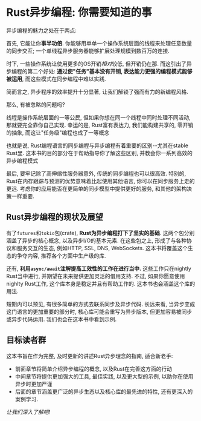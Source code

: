 # Rust异步编程: 你需要知道的事

异步编程的魅力之处在于两点:

<!-- TODO: 补充"field any number of simultaneous interactions"的翻译  -->
首先, 它能让你**事半功倍**. 你能够用单单一个操作系统层面的线程来处理任意数量的同步交互; 一个单线程异步服务器能够扩展处理规模到数百万的连接.

时下, 一些操作系统让使用更多的OS开销*相对*较低, 但开销仍在那. 而这引出了异步编程的第二个好处: **通过使"任务"基本没有开销,  表达能力更强的编程模式能够被运用**, 而这些模式在同步编程中难以实践.

简而言之, 异步程序的效率提升十分显著, 让我们解锁了强而有力的新编程风格.

那么, 有被忽略的问题吗?

线程是操作系统层面的一等公民, 但如果你想在同一个线程中同时处理不同活动, 那就要完全靠你自己实现. 幸运的是, Rust富有表达力, 我们能构建共享的, 零开销的抽象, 而这让"任务级"编程也成了一等概念

也就是说, Rust编程语言的同步编程与异步编程有着重要的区别--尤其在stable Rust里. 这本书的目的部分在于帮助指导你了解这些区别, 并教会你一系列高效的异步编程模式

最后, 要牢记除了高伸缩性服务器意外, 传统的同步编程也可以很高效. 特别的, Rust在内存跟踪与预测的优势意味着比起使用其他语言, 你可以在同步服务上走的更远. 考虑你的应用能否在更简单的同步模型中提供更好的服务, 和其他的架构决策一样重要.

## Rust异步编程的现状及展望
有了`futures`和`tokio`包(crate), **Rust为异步编程打下了坚实的基础**. 这两个包分别涵盖了异步的核心概念, 以及异步I/O的基本元素. 在这些包之上, 形成了与各种协议和服务交互的生态, 例如HTTP, SSL, DNS, WebSockets. 这本书将覆盖这个生态的争夺内容, 推荐各个方面中生产级的库.

还有, **利用`async/await`注解提高工效性的工作在进行当中.** 这些工作只在nightly Rust当中进行, 并期望在未来提供更加灵活的借用支持. 不过, 如果你愿意使用nighlty Rust工作, 这个库本身是稳定并且有帮助工作的. 这本书也会涵盖这个库的用法.

短期内可以预见, 有很多简单的方式去联系同步及异步代码. 长远来看, 当异步变成这门语言的更加重要的部分时, 核心库可能会重写为异步版本, 但更加容易被同步或异步代码运用. 我们也会在这本书中看到示例.

## 目标读者群
这本书旨在作为完整, 及时更新的讲述Rust异步理念的指南, 适合新老手:

- 前面章节将简单介绍异步编程的概念, 以及Rust在完善这方面的行动
- 中间章节将提供更加强大的工具, 最佳实践, 以及更大型的示例, 以助你在使用异步时更加严谨
- 后面的章节涵盖更广泛的异步生态以及核心库的最先进的特性, 还有更深入的案例学习.

*让我们深入了解吧!*
